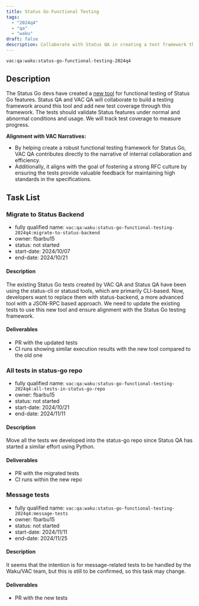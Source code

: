 ```yaml
---
title: Status Go Functional Testing
tags:
  - "2024q4"
  - "qa"
  - "waku"  
draft: false  
description: Collaborate with Status QA in creating a test framework that uses status-backend to do functional testing for status go
---
```


`vac:qa:waku:status-go-functional-testing-2024q4`

## Description

The Status Go devs have created a [new tool](https://github.com/status-im/status-go/pull/5847) for functional testing of Status Go features. Status QA and VAC QA will collaborate to build a testing framework around this tool and add new test coverage through this framework. The tests should validate Status features under normal and abnormal conditions and usage. We will track test coverage to measure progress.

**Alignment with VAC Narratives:**
- By helping create a robust functional testing framework for Status Go, VAC QA contributes directly to the narrative of internal collaboration and efficiency.
- Additionally, it aligns with the goal of fostering a strong RFC culture by ensuring the tests provide valuable feedback for maintaining high standards in the specifications.

## Task List

### Migrate to Status Backend

* fully qualified name: `vac:qa:waku:status-go-functional-testing-2024q4:migrate-to-status-backend`
* owner: fbarbu15
* status: not started
* start-date: 2024/10/07
* end-date: 2024/10/21

#### Description 
The existing Status Go tests created by VAC QA and Status QA have been using the status-cli or statusd tools, which are primarily CLI-based. Now, developers want to replace them with status-backend, a more advanced tool with a JSON-RPC based approach. We need to update the existing tests to use this new tool and ensure alignment with the Status Go testing framework.

#### Deliverables 
* PR with the updated tests
* CI runs showing similar execution results with the new tool compared to the old one

### All tests in status-go repo

* fully qualified name: `vac:qa:waku:status-go-functional-testing-2024q4:all-tests-in-status-go-repo`
* owner: fbarbu15
* status: not started
* start-date: 2024/10/21
* end-date: 2024/11/11

#### Description
Move all the tests we developed into the status-go repo since Status QA has started a similar effort using Python.

#### Deliverables
* PR with the migrated tests  
* CI runs within the new repo

### Message tests

* fully qualified name: `vac:qa:waku:status-go-functional-testing-2024q4:message-tests`
* owner: fbarbu15
* status: not started
* start-date: 2024/11/11
* end-date: 2024/11/25

#### Description
It seems that the intention is for message-related tests to be handled by the Waku/VAC team, but this is still to be confirmed, so this task may change.

#### Deliverables
* PR with the new tests
